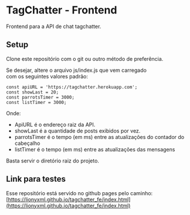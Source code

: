 # TagChatter - Frontend

Frontend para a API de chat tagchatter.

## Setup
Clone este repositório com o git ou outro método de preferência.

Se desejar, altere o arquivo js/index.js que vem carregado\
com os seguintes valores padrão:

```
const apiURL = 'https://tagchatter.herokuapp.com';
const showLast = 20;
const parrotsTimer = 3000;
const listTimer = 3000;
```

Onde:
- ApiURL é o endereço raiz da API.
- showLast é a quantidade de posts exibidos por vez.
- parrotsTimer é o tempo (em ms) entre as atualizações do contador do cabeçalho
- listTimer é o tempo (em ms) entre as atualizações das mensagens

Basta servir o diretório raiz do projeto.

## Link para testes
Esse repositório está servido no github pages pelo caminho:
[https://lionyxml.github.io/tagchatter_fe/index.html](https://lionyxml.github.io/tagchatter_fe/index.html)
